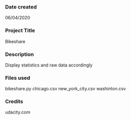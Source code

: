 ### Date created
06/04/2020

### Project Title
Bikeshare

### Description
Display statistics and raw data accordingly

### Files used
bikeshare.py
chicago.csv
new_york_city.csv
washinton.csv

### Credits
udacity.com

